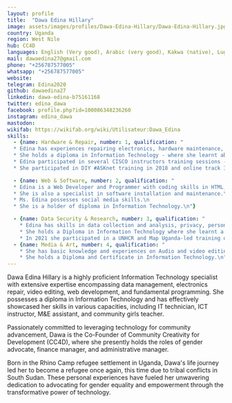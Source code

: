 ```yaml
---
layout: profile
title:  "Dawa Edina Hillary"
image: assets/images/profiles/Dawa-Edina-Hillary/Dawa-Edina-Hillary.jpg
country: Uganda
region: West Nile
hub: CC4D
languages: English (Very good), Arabic (very good), Kakwa (native), Lugbara (good)
mail: dawaedina27@gmail.com
phone: "+256787577005"
whatsapp: "+256787577005"
website: 
telegram: Edina2020
github: dawaedina27
linkedin: dawa-edina-b75161168
twitter: edina_dawa
facebook: profile.php?id=100086348236260
instagram: edina_dawa
mastodon: 
wikifab: https://wikifab.org/wiki/Utilisateur:Dawa_Edina
skills:
  - {name: Hardware & Repair, number: 1, qualification: "
  * Edina has experiences repairing electronics, hardware maintenance, and managing repair cafés.\n
  * She holds a diploma in Information Technology - where she learnt about repairing electronic devices.\n
  * Edina participated in several CISCO instructors training sessions - which equipped her with the required knowledge for repairing appliances and networking.\n
  * She participated in DIY #ASKnet training in 2018 and online track II #ASKnet training project (Remote Open-Tool collaboration) where she facilitated events at Repair Café in Rhino camp.\n"}

  - {name: Web & Software, number: 2, qualification: "
  * Edina is a Web Developer and Programmer with coding skills in HTML, C#, C++, Vb.net, and basic python skills.\n
  * She is also a specialist in software installation and maintenance.\n
  * Ms. Edina possesses social media skills.\n
  * She is a holder of diploma in Information Technology.\n"}

  - {name: Data Security & Research, number: 3, qualification: "
    * Edina has skills in data collection and analysis, privacy, personal data security and encryption.\n
    * She holds a Diploma in Information Technology where she learnt a course unit called Data collection and analysis and it has the required content for data collection.\n
    * In 2021 she participated in a UNHCR and Map Uganda-led training on Spatial data collection and analysis, Kobo and powerBI, which gave her additional knowledge on data.\n"}
  - {name: Media & Art, number: 4, qualification: "
    * She has basic knowledge and experiences on Audio and video editing and graphics skills.\n
    * She holds a Diploma and Certificate in Information Technology.\n"} 
---
```


Dawa Edina Hillary is a highly proficient Information Technology specialist with extensive expertise encompassing data management, electronics repair, video editing, web development, and fundamental programming. She possesses a diploma in Information Technology and has effectively showcased her skills in various capacities, including IT technician, ICT instructor, M&E assistant, and community girls teacher.

Passionately committed to leveraging technology for community advancement, Dawa is the Co-Founder of Community Creativity for Development (CC4D), where she presently holds the roles of gender advocate, finance manager, and administrative manager.

Born in the Rhino Camp refugee settlement in Uganda, Dawa's life journey led her to become a refugee once again, this time due to tribal conflicts in South Sudan. These personal experiences have fueled her unwavering dedication to advocating for gender equality and empowerment through the transformative power of technology.
